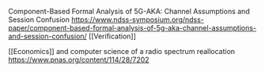 Component-Based Formal Analysis of 5G-AKA: Channel Assumptions and Session Confusion https://www.ndss-symposium.org/ndss-paper/component-based-formal-analysis-of-5g-aka-channel-assumptions-and-session-confusion/ [[Verification]]

[[Economics]] and computer science of a radio spectrum reallocation https://www.pnas.org/content/114/28/7202 